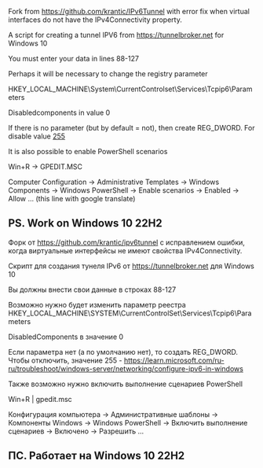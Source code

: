 Fork from https://github.com/krantic/IPv6Tunnel with error fix when virtual interfaces do not have the IPv4Connectivity property.

A script for creating a tunnel IPV6 from https://tunnelbroker.net for Windows 10


You must enter your data in lines 88-127

Perhaps it will be necessary to change the registry parameter

HKEY_LOCAL_MACHINE\System\CurrentControlset\Services\Tcpip6\Parameters

Disabledcomponents in value 0

If there is no parameter (but by default = not), then create REG_DWORD. For disable value [255](https://learn.microsoft.com/en-en/troubleshoot/windows-server/networking/configure-ipv6-in-windows)

It is also possible to enable PowerShell scenarios

Win+R -> GPEDIT.MSC

Computer Configuration -> Administrative Templates -> Windows Components -> Windows PowerShell -> Enable scenarios -> Enabled -> Allow ... (this line with google translate)

PS. Work on Windows 10 22H2
--------------------------------------------------------
Форк от https://github.com/krantic/ipv6tunnel с исправлением ошибки, когда виртуальные интерфейсы не имеют свойства IPv4Connectivity.

Скрипт для создания тунеля IPv6 от https://tunnelbroker.net для Windows 10

Вы должны внести свои данные в строках 88-127

Возможно нужно будет изменить параметр реестра
HKEY_LOCAL_MACHINE\SYSTEM\CurrentControlSet\Services\Tcpip6\Parameters

DisabledComponents в значение 0

Если параметра нет (а по умолчанию нет), то создать REG_DWORD. Чтобы отключить, значение 255 - https://learn.microsoft.com/ru-ru/troubleshoot/windows-server/networking/configure-ipv6-in-windows

Также возможно нужно включить выполнение сценариев PowerShell

Win+R | gpedit.msc

Конфигурация компьютера -> Административные шаблоны -> Компоненты Windows -> Windows PowerShell -> Включить выполнение сценариев -> Включено -> Разрешить ...

ПС. Работает на Windows 10 22H2
--------------------------------------------------------
